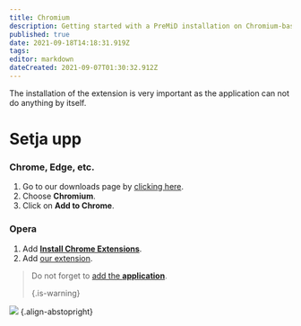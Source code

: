 ```yaml
---
title: Chromium
description: Getting started with a PreMiD installation on Chromium-based browsers
published: true
date: 2021-09-18T14:18:31.919Z
tags: 
editor: markdown
dateCreated: 2021-09-07T01:30:32.912Z
---
```


The installation of the extension is very important as the application can not do anything by itself.

# Setja upp
### Chrome, Edge, etc.
1. Go to our downloads page by [clicking here](https://premid.app/downloads).
2. Choose **Chromium**.
3. Click on **Add to Chrome**.

### Opera
1. Add **[Install Chrome Extensions](https://addons.opera.com/en/extensions/details/install-chrome-extensions/)**.
2. Add [our extension](https://premid.app/downloads).

> Do not forget to [add the **application**](/install). 
> 
> {.is-warning}

![](https://img.icons8.com/color/2x/chrome.png) {.align-abstopright}